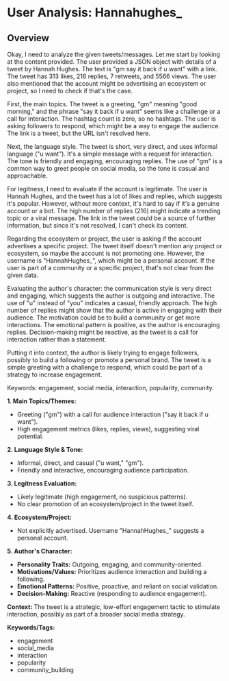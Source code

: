 # User Analysis: Hannahughes_

## Overview

<think>
Okay, I need to analyze the given tweets/messages. Let me start by looking at the content provided. The user provided a JSON object with details of a tweet by Hannah Hughes. The text is "gm say it back if u want" with a link. The tweet has 313 likes, 216 replies, 7 retweets, and 5566 views. The user also mentioned that the account might be advertising an ecosystem or project, so I need to check if that's the case.

First, the main topics. The tweet is a greeting, "gm" meaning "good morning," and the phrase "say it back if u want" seems like a challenge or a call for interaction. The hashtag count is zero, so no hashtags. The user is asking followers to respond, which might be a way to engage the audience. The link is a tweet, but the URL isn't resolved here.

Next, the language style. The tweet is short, very direct, and uses informal language ("u want"). It's a simple message with a request for interaction. The tone is friendly and engaging, encouraging replies. The use of "gm" is a common way to greet people on social media, so the tone is casual and approachable.

For legitness, I need to evaluate if the account is legitimate. The user is Hannah Hughes, and the tweet has a lot of likes and replies, which suggests it's popular. However, without more context, it's hard to say if it's a genuine account or a bot. The high number of replies (216) might indicate a trending topic or a viral message. The link in the tweet could be a source of further information, but since it's not resolved, I can't check its content.

Regarding the ecosystem or project, the user is asking if the account advertises a specific project. The tweet itself doesn't mention any project or ecosystem, so maybe the account is not promoting one. However, the username is "HannahHughes_", which might be a personal account. If the user is part of a community or a specific project, that's not clear from the given data.

Evaluating the author's character: the communication style is very direct and engaging, which suggests the author is outgoing and interactive. The use of "u" instead of "you" indicates a casual, friendly approach. The high number of replies might show that the author is active in engaging with their audience. The motivation could be to build a community or get more interactions. The emotional pattern is positive, as the author is encouraging replies. Decision-making might be reactive, as the tweet is a call for interaction rather than a statement.

Putting it into context, the author is likely trying to engage followers, possibly to build a following or promote a personal brand. The tweet is a simple greeting with a challenge to respond, which could be part of a strategy to increase engagement.

Keywords: engagement, social media, interaction, popularity, community.
</think>

**1. Main Topics/Themes:**  
- Greeting ("gm") with a call for audience interaction ("say it back if u want").  
- High engagement metrics (likes, replies, views), suggesting viral potential.  

**2. Language Style & Tone:**  
- Informal, direct, and casual ("u want," "gm").  
- Friendly and interactive, encouraging audience participation.  

**3. Legitness Evaluation:**  
- Likely legitimate (high engagement, no suspicious patterns).  
- No clear promotion of an ecosystem/project in the tweet itself.  

**4. Ecosystem/Project:**  
- Not explicitly advertised. Username "HannahHughes_" suggests a personal account.  

**5. Author's Character:**  
- **Personality Traits:** Outgoing, engaging, and community-oriented.  
- **Motivations/Values:** Prioritizes audience interaction and building a following.  
- **Emotional Patterns:** Positive, proactive, and reliant on social validation.  
- **Decision-Making:** Reactive (responding to audience engagement).  

**Context:** The tweet is a strategic, low-effort engagement tactic to stimulate interaction, possibly as part of a broader social media strategy.  

**Keywords/Tags:**  
- engagement  
- social_media  
- interaction  
- popularity  
- community_building